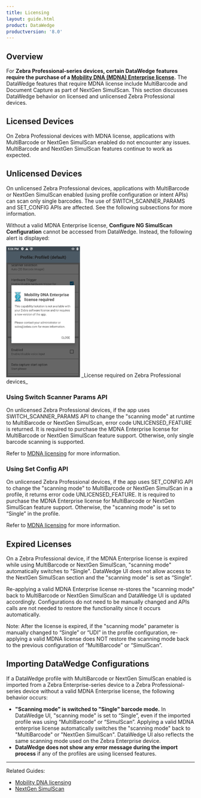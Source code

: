 ```yaml
---
title: Licensing
layout: guide.html
product: DataWedge
productversion: '8.0'
---
```


## Overview

For **Zebra Professional-series devices, certain DataWedge features require the purchase of a [Mobility DNA (MDNA) Enterprise license](/licensing/#mdnacomponentsandfeatures).** The DataWedge features that require MDNA license include MultiBarcode and Document Capture as part of NextGen SimulScan. This section discusses DataWedge behavior on licensed and unlicensed Zebra Professional devices.

## Licensed Devices

On Zebra Professional devices with MDNA license, applications with MultiBarcode or NextGen SimulScan enabled do not encounter any issues. MultiBarcode and NextGen SimulScan features continue to work as expected.

## Unlicensed Devices

On unlicensed Zebra Professional devices, applications with MultiBarcode or NextGen SimulScan enabled (using profile configuration or intent APIs) can scan only single barcodes. The use of SWITCH_SCANNER_PARAMS and SET_CONFIG APIs are affected. See the following subsections for more information.

Without a valid MDNA Enterprise license, **Configure NG SimulScan Configuration** cannot be accessed from DataWedge. Instead, the following alert is displayed:

<img style="height:350px" src="../input/barcode/license_required.png"/>
_License required on Zebra Professional devices_

### Using Switch Scanner Params API

On unlicensed Zebra Professional devices, if the app uses SWITCH_SCANNER_PARAMS API to change the "scanning mode" at runtime to MultiBarcode or NextGen SimulScan, error code UNLICENSED_FEATURE is returned. It is required to purchase the MDNA Enterprise license for MultiBarcode or NextGen SimulScan feature support. Otherwise, only single barcode scanning is supported. 

Refer to [MDNA licensing](/licensing) for more information.  

### Using Set Config API

On unlicensed Zebra Professional devices, if the app uses SET_CONFIG API to change the "scanning mode" to MultiBarcode or NextGen SimulScan in a profile, it returns error code UNLICENSED_FEATURE. It is required to purchase the MDNA Enterprise license for MultiBarcode or NextGen SimulScan feature support. Otherwise, the "scanning mode" is set to “Single” in the profile. 

Refer to [MDNA licensing](/licensing) for more information.

## Expired Licenses

On a Zebra Professional device, if the MDNA Enterprise license is expired while using MultiBarcode or NextGen SimulScan, "scanning mode" automatically switches to "Single". DataWedge UI does not allow access to the NextGen SimulScan section and the "scanning mode" is set as “Single”.

Re-applying a valid MDNA Enterprise license re-stores the "scanning mode" back to MultiBarcode or NextGen SimulScan and DataWedge UI is updated accordingly. Configurations do not need to be manually changed and APIs calls are not needed to restore the functionality since it occurs automatically.

Note: After the license is expired, if the "scanning mode" parameter is manually changed to “Single” or “UDI” in the profile configuration, re-applying a valid MDNA license does NOT restore the scanning mode back to the previous configuration of “MultiBarcode” or “SimulScan”.


## Importing DataWedge Configurations 

If a DataWedge profile with MultiBarcode or NextGen SimulScan enabled is imported from a Zebra Enterprise-series device to a Zebra Professional-series device without a valid MDNA Enterprise license, the following behavior occurs:
* **"Scanning mode" is switched to "Single" barcode mode.** In DataWedge UI, "scanning mode" is set to “Single”, even if the imported profile was using “MultiBarcode” or “SimulScan”. Applying a valid MDNA enterprise license automatically switches the "scanning mode" back to "MultiBarcode" or "NextGen SimulScan". DataWedge UI also reflects the same scanning mode used on the Zebra Enterprise device.
* **DataWedge does not show any error message during the import process** if any of the profiles are using licensed features.


-----

Related Guides: 

* [Mobility DNA licensing](/licensing) 
* [NextGen SimulScan](../input/barcode/#nextgensimulscanconfiguration) 
